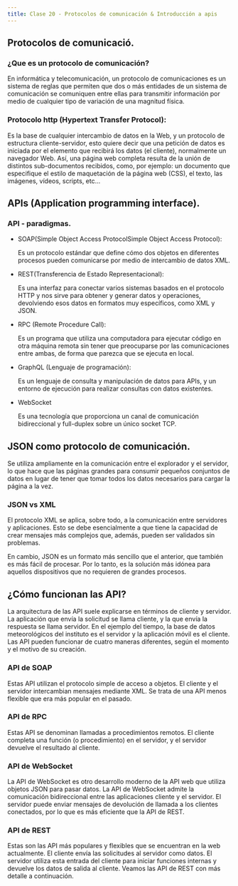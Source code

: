 ```yaml
---
title: Clase 20 - Protocolos de comunicación & Introducción a apis
---
```


## Protocolos de comunicació.

### ¿Que es un protocolo de comunicación?
En informática y telecomunicación, un protocolo de comunicaciones es un sistema de reglas que permiten que dos o más entidades de un sistema de comunicación se comuniquen entre ellas para transmitir información por medio de cualquier tipo de variación de una magnitud física.

### Protocolo http (Hypertext Transfer Protocol):
  Es la base de cualquier intercambio de datos en la Web, y un protocolo de estructura cliente-servidor, esto quiere decir que una petición de datos es iniciada por el elemento que recibirá los datos (el cliente), normalmente un navegador Web. Así, una página web completa resulta de la unión de distintos sub-documentos recibidos, como, por ejemplo: un documento que especifique el estilo de maquetación de la página web (CSS), el texto, las imágenes, vídeos, scripts, etc...

##  APIs (Application programming interface).

### API - paradigmas.

* SOAP(Simple Object Access ProtocolSimple Object Access Protocol):

  Es un protocolo estándar que define cómo dos objetos en diferentes procesos pueden comunicarse por medio de intercambio de datos XML.

* REST(Transferencia de Estado Representacional):
  
  Es una interfaz para conectar varios sistemas basados en el protocolo HTTP y nos sirve para obtener y generar datos y operaciones, devolviendo esos datos en formatos muy específicos, como XML y JSON.

* RPC (Remote Procedure Call):

  Es un programa que utiliza una computadora para ejecutar código en otra máquina remota sin tener que preocuparse por las comunicaciones entre ambas, de forma que parezca que se ejecuta en local.

* GraphQL (Lenguaje de programación):
  
  Es un lenguaje de consulta y manipulación de datos para APIs, y un entorno de ejecución para realizar consultas con datos existentes.

* WebSocket
  
  Es una tecnología que proporciona un canal de comunicación bidireccional y full-duplex sobre un único socket TCP.

## JSON como protocolo de comunicación.
 Se utiliza ampliamente en la comunicación entre el explorador y el servidor, lo que hace que las páginas grandes para consumir pequeños conjuntos de datos en lugar de tener que tomar todos los datos necesarios para cargar la página a la vez.

### JSON vs XML
  El protocolo XML se aplica, sobre todo, a la comunicación entre servidores y aplicaciones. Esto se debe esencialmente a que tiene la capacidad de crear mensajes más complejos que, además, pueden ser validados sin problemas.

  En cambio, JSON es un formato más sencillo que el anterior, que también es más fácil de procesar. Por lo tanto, es la solución más idónea para aquellos dispositivos que no requieren de grandes procesos.

## ¿Cómo funcionan las API?

La arquitectura de las API suele explicarse en términos de cliente y servidor. La aplicación que envía la solicitud se llama cliente, y la que envía la respuesta se llama servidor. En el ejemplo del tiempo, la base de datos meteorológicos del instituto es el servidor y la aplicación móvil es el cliente. 
Las API pueden funcionar de cuatro maneras diferentes, según el momento y el motivo de su creación.

### API de SOAP 
  Estas API utilizan el protocolo simple de acceso a objetos. El cliente y el servidor intercambian mensajes mediante XML. Se trata de una API menos flexible que era más popular en el pasado.

### API de RPC
  Estas API se denominan llamadas a procedimientos remotos. El cliente completa una función (o procedimiento) en el servidor, y el servidor devuelve el resultado al cliente.

### API de WebSocket
  La API de WebSocket es otro desarrollo moderno de la API web que utiliza objetos JSON para pasar datos. La API de WebSocket admite la comunicación bidireccional entre las aplicaciones cliente y el servidor. El servidor puede enviar mensajes de devolución de llamada a los clientes conectados, por lo que es más eficiente que la API de REST.

### API de REST
  Estas son las API más populares y flexibles que se encuentran en la web actualmente. El cliente envía las solicitudes al servidor como datos. El servidor utiliza esta entrada del cliente para iniciar funciones internas y devuelve los datos de salida al cliente. Veamos las API de REST con más detalle a continuación.
  
